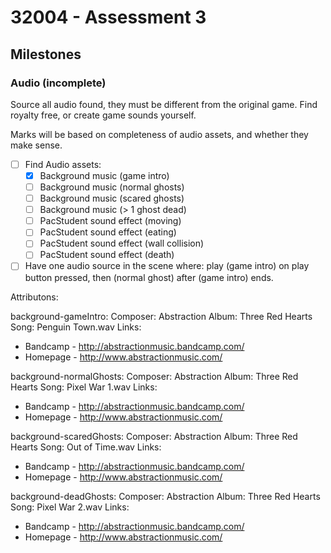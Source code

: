 # 32004 - Assessment 3

## Milestones

### Audio (incomplete)
Source all audio found, they must be different from the original game. Find royalty free, or create game sounds yourself.

Marks will be based on completeness of audio assets, and whether they make sense.

- [ ] Find Audio assets:
  - [x] Background music (game intro)
  - [ ] Background music (normal ghosts)
  - [ ] Background music (scared ghosts)
  - [ ] Background music (> 1 ghost dead)
  - [ ] PacStudent sound effect (moving)
  - [ ] PacStudent sound effect (eating)
  - [ ] PacStudent sound effect (wall collision)
  - [ ] PacStudent sound effect (death)
- [ ] Have one audio source in the scene where: play (game intro) on play button pressed, then (normal ghost) after (game intro) ends.

Attributons:

background-gameIntro:
Composer: Abstraction
Album: Three Red Hearts
Song: Penguin Town.wav
Links: 
- Bandcamp - http://abstractionmusic.bandcamp.com/
- Homepage - http://www.abstractionmusic.com/

background-normalGhosts:
Composer: Abstraction
Album: Three Red Hearts
Song: Pixel War 1.wav
Links: 
- Bandcamp - http://abstractionmusic.bandcamp.com/
- Homepage - http://www.abstractionmusic.com/

background-scaredGhosts:
Composer: Abstraction
Album: Three Red Hearts
Song: Out of Time.wav
Links: 
- Bandcamp - http://abstractionmusic.bandcamp.com/
- Homepage - http://www.abstractionmusic.com/

background-deadGhosts:
Composer: Abstraction
Album: Three Red Hearts
Song: Pixel War 2.wav
Links: 
- Bandcamp - http://abstractionmusic.bandcamp.com/
- Homepage - http://www.abstractionmusic.com/
